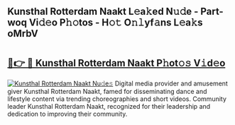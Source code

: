 ## Kunsthal Rotterdam Naakt L𝚎a𝚔ed N𝚞𝚍e - Part-woq Vi𝚍𝚎o P𝚑𝚘tos - H𝚘𝚝 O𝚗𝚕yf𝚊ns L𝚎a𝚔s oMrbV

# <h2><a href="http://kf62f4.oniu.top/?m=Kunsthal+Rotterdam+Naakt">🔗👉 🔴 Kunsthal Rotterdam Naakt P𝚑ot𝚘𝚜 V𝚒d𝚎o</a></h2>

[![Kunsthal Rotterdam Naakt Nu𝚍e𝚜](https://i.imgur.com/0qMVB7G.gif)](http://kf62f4.oniu.top/?m=Kunsthal+Rotterdam+Naakt)
Digital media provider and amusement giver Kunsthal Rotterdam Naakt, famed for disseminating dance and lifestyle content via trending choreographies and short videos. Community leader Kunsthal Rotterdam Naakt, recognized for their leadership and dedication to improving their community.  
